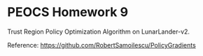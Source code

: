 # PEOCS Homework 9 
Trust Region Policy Optimization Algorithm on LunarLander-v2.

Reference: https://github.com/RobertSamoilescu/PolicyGradients

